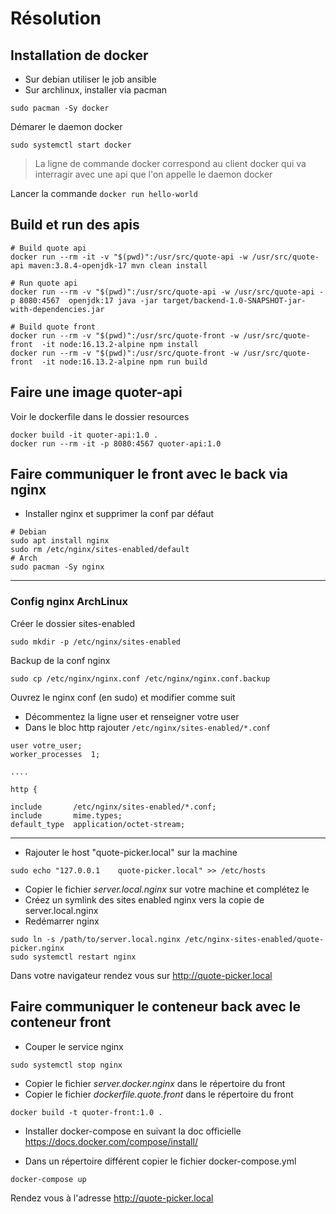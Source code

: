 # Résolution

## Installation de docker

- Sur debian utiliser le job ansible
- Sur archlinux, installer via pacman

```shell
sudo pacman -Sy docker
```

Démarer le daemon docker

```shell
sudo systemctl start docker
```

> La ligne de commande docker correspond au client docker qui va interragir avec une api que l'on appelle le daemon docker

Lancer la commande `docker run hello-world` 


## Build et run des apis

```shell
# Build quote api
docker run --rm -it -v "$(pwd)":/usr/src/quote-api -w /usr/src/quote-api maven:3.8.4-openjdk-17 mvn clean install

# Run quote api
docker run --rm -v "$(pwd)":/usr/src/quote-api -w /usr/src/quote-api -p 8080:4567  openjdk:17 java -jar target/backend-1.0-SNAPSHOT-jar-with-dependencies.jar
```

```shell
# Build quote front
docker run --rm -v "$(pwd)":/usr/src/quote-front -w /usr/src/quote-front  -it node:16.13.2-alpine npm install
docker run --rm -v "$(pwd)":/usr/src/quote-front -w /usr/src/quote-front  -it node:16.13.2-alpine npm run build
```

## Faire une image quoter-api

Voir le dockerfile dans le dossier resources

```shell
docker build -it quoter-api:1.0 .
docker run --rm -it -p 8080:4567 quoter-api:1.0
```

## Faire communiquer le front avec le back via nginx

- Installer nginx et supprimer la conf par défaut

```shell
# Debian
sudo apt install nginx
sudo rm /etc/nginx/sites-enabled/default
# Arch
sudo pacman -Sy nginx
```

---

### Config nginx ArchLinux

Créer le dossier sites-enabled

```shell
sudo mkdir -p /etc/nginx/sites-enabled
```

Backup de la conf nginx

```shell
sudo cp /etc/nginx/nginx.conf /etc/nginx/nginx.conf.backup
``` 

Ouvrez le nginx conf (en sudo) et modifier comme suit

- Décommentez la ligne user et renseigner votre user
- Dans le bloc http rajouter `/etc/nginx/sites-enabled/*.conf` 

```nginx
user votre_user;
worker_processes  1;

....

http {

include       /etc/nginx/sites-enabled/*.conf;
include       mime.types;
default_type  application/octet-stream;

``` 

---



- Rajouter le host "quote-picker.local" sur la machine

```shell
sudo echo "127.0.0.1    quote-picker.local" >> /etc/hosts
```

- Copier le fichier *server.local.nginx* sur votre machine et complétez le
- Créez un symlink des sites enabled nginx vers la copie de server.local.nginx
- Redémarrer nginx

```shell
sudo ln -s /path/to/server.local.nginx /etc/nginx-sites-enabled/quote-picker.nginx
sudo systemctl restart nginx
```
Dans votre navigateur rendez vous sur http://quote-picker.local

## Faire communiquer le conteneur back avec le conteneur front

- Couper le service nginx

```shell
sudo systemctl stop nginx
```

- Copier le fichier *server.docker.nginx* dans le répertoire du front
- Copier le fichier *dockerfile.quote.front* dans le répertoire du front

```shell
docker build -t quoter-front:1.0 .
```

- Installer docker-compose en suivant la doc officielle https://docs.docker.com/compose/install/

- Dans un répertoire différent copier le fichier docker-compose.yml

```shell
docker-compose up
```

Rendez vous à l'adresse http://quote-picker.local
